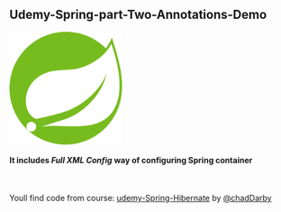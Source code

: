## Udemy-Spring-part-Two-Annotations-Demo
<img src="https://raw.githubusercontent.com/devicons/devicon/1119b9f84c0290e0f0b38982099a2bd027a48bf1/icons/spring/spring-original.svg" height="200px" align ="center">

#### It includes  ***Full XML Config*** way of configuring Spring container
<br>


Youll find code from course: [udemy-Spring-Hibernate](https://www.udemy.com/course/spring-hibernate-tutorial) by [@chadDarby](https://www.udemy.com/user/chaddarby2/)


